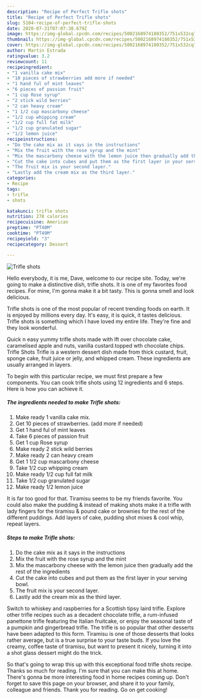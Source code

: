 ```yaml
---
description: "Recipe of Perfect Trifle shots"
title: "Recipe of Perfect Trifle shots"
slug: 5104-recipe-of-perfect-trifle-shots
date: 2020-07-31T07:07:38.679Z
image: https://img-global.cpcdn.com/recipes/5002168974180352/751x532cq70/trifle-shots-recipe-main-photo.jpg
thumbnail: https://img-global.cpcdn.com/recipes/5002168974180352/751x532cq70/trifle-shots-recipe-main-photo.jpg
cover: https://img-global.cpcdn.com/recipes/5002168974180352/751x532cq70/trifle-shots-recipe-main-photo.jpg
author: Martin Estrada
ratingvalue: 3.2
reviewcount: 11
recipeingredient:
- "1 vanilla cake mix"
- "10 pieces of strawberries add more if needed"
- "1 hand ful of mint leaves"
- "6 pieces of passion fruit"
- "1 cup Rose syrup"
- "2 stick wild berries"
- "2 can heavy cream"
- "1 1/2 cup mascarbony cheese"
- "1/2 cup whipping cream"
- "1/2 cup full fat milk"
- "1/2 cup granulated sugar"
- "1/2 lemon juice"
recipeinstructions:
- "Do the cake mix as it says in the instructions"
- "Mix the fruit with the rose syrup and the mint"
- "Mix the mascarbony cheese with the lemon juice then gradually add the rest of the ingredients"
- "Cut the cake into cubes and put them as the first layer in your serving bowl."
- "The fruit mix is your second layer."
- "Lastly add the cream mix as the third layer."
categories:
- Recipe
tags:
- trifle
- shots

katakunci: trifle shots 
nutrition: 278 calories
recipecuisine: American
preptime: "PT40M"
cooktime: "PT49M"
recipeyield: "3"
recipecategory: Dessert

---
```



![Trifle shots](https://img-global.cpcdn.com/recipes/5002168974180352/751x532cq70/trifle-shots-recipe-main-photo.jpg)

Hello everybody, it is me, Dave, welcome to our recipe site. Today, we're going to make a distinctive dish, trifle shots. It is one of my favorites food recipes. For mine, I'm gonna make it a bit tasty. This is gonna smell and look delicious.

Trifle shots is one of the most popular of recent trending foods on earth. It is enjoyed by millions every day. It's easy, it is quick, it tastes delicious. Trifle shots is something which I have loved my entire life. They're fine and they look wonderful.

Quick n easy yummy trifle shots made with lft over chocolate cake, caramelised apple and nuts, vanilla custard.topped wth chocolate chips. Trifle Shots Trifle is a western dessert dish made from thick custard, fruit, sponge cake, fruit juice or jelly, and whipped cream. These ingredients are usually arranged in layers.


To begin with this particular recipe, we must first prepare a few components. You can cook trifle shots using 12 ingredients and 6 steps. Here is how you can achieve it.

<!--inarticleads1-->

##### The ingredients needed to make Trifle shots:

1. Make ready 1 vanilla cake mix.
1. Get 10 pieces of strawberries. (add more if needed)
1. Get 1 hand ful of mint leaves
1. Take 6 pieces of passion fruit
1. Get 1 cup Rose syrup
1. Make ready 2 stick wild berries
1. Make ready 2 can heavy cream
1. Get 1 1/2 cup mascarbony cheese
1. Take 1/2 cup whipping cream
1. Make ready 1/2 cup full fat milk
1. Take 1/2 cup granulated sugar
1. Make ready 1/2 lemon juice


It is far too good for that. Tiramisu seems to be my friends favorite. You could also make the pudding &amp; instead of making shots make it a trifle with lady fingers for the tiramisu &amp; pound cake or brownies for the rest of the different puddings. Add layers of cake, pudding shot mixes &amp; cool whip, repeat layers. 

<!--inarticleads2-->

##### Steps to make Trifle shots:

1. Do the cake mix as it says in the instructions
1. Mix the fruit with the rose syrup and the mint
1. Mix the mascarbony cheese with the lemon juice then gradually add the rest of the ingredients
1. Cut the cake into cubes and put them as the first layer in your serving bowl.
1. The fruit mix is your second layer.
1. Lastly add the cream mix as the third layer.


Switch to whiskey and raspberries for a Scottish tipsy laird trifle. Explore other trifle recipes such as a decadent chocolate trifle, a rum-infused panettone trifle featuring the Italian fruitcake, or enjoy the seasonal taste of a pumpkin and gingerbread trifle. The trifle is so popular that other desserts have been adapted to this form. Tiramisu is one of those desserts that looks rather average, but is a true surprise to your taste buds. If you love the creamy, coffee taste of tiramisu, but want to present it nicely, turning it into a shot glass dessert might do the trick. 

So that's going to wrap this up with this exceptional food trifle shots recipe. Thanks so much for reading. I'm sure that you can make this at home. There's gonna be more interesting food in home recipes coming up. Don't forget to save this page on your browser, and share it to your family, colleague and friends. Thank you for reading. Go on get cooking!
